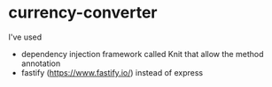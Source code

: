 # currency-converter

I've used

- dependency injection framework called Knit that allow the method annotation
- fastify (https://www.fastify.io/) instead of express
